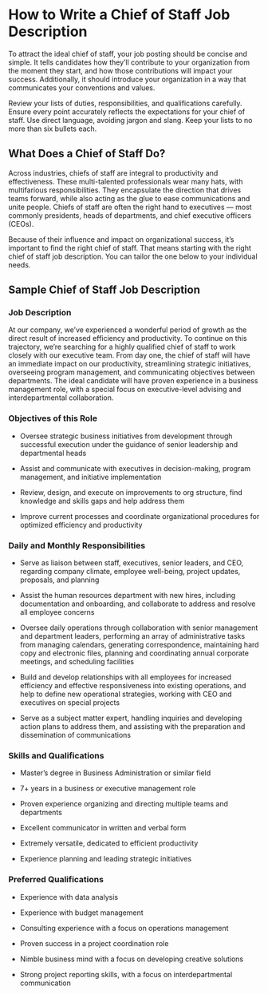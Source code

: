# How to Write a Chief of Staff Job Description

To attract the ideal chief of staff, your job posting should be concise and simple. It tells candidates how they’ll contribute to your organization from the moment they start, and how those contributions will impact your success. Additionally, it should introduce your organization in a way that communicates your conventions and values.  

Review your lists of duties, responsibilities, and qualifications carefully. Ensure every point accurately reflects the expectations for your chief of staff. Use direct language, avoiding jargon and slang. Keep your lists to no more than six bullets each.
## What Does a Chief of Staff Do?

Across industries, chiefs of staff are integral to productivity and effectiveness. These multi-talented professionals wear many hats, with multifarious responsibilities. They encapsulate the direction that drives teams forward, while also acting as the glue to ease communications and unite people. Chiefs of staff are often the right hand to executives — most commonly presidents, heads of departments, and chief executive officers (CEOs).

Because of their influence and impact on organizational success, it’s important to find the right chief of staff. That means starting with the right chief of staff job description. You can tailor the one below to your individual needs.

## Sample Chief of Staff Job Description

### Job Description

At our company, we’ve experienced a wonderful period of growth as the direct result of increased efficiency and productivity. To continue on this trajectory, we’re searching for a highly qualified chief of staff to work closely with our executive team. From day one, the chief of staff will have an immediate impact on our productivity, streamlining strategic initiatives, overseeing program management, and communicating objectives between departments. The ideal candidate will have proven experience in a business management role, with a special focus on executive-level advising and interdepartmental collaboration.   

### Objectives of this Role

* Oversee strategic business initiatives from development through successful execution under the guidance of senior leadership and departmental heads

* Assist and communicate with executives in decision-making, program management, and initiative implementation

* Review, design, and execute on improvements to org structure, find knowledge and skills gaps and help address them

* Improve current processes and coordinate organizational procedures for optimized efficiency and productivity

### Daily and Monthly Responsibilities

* Serve as liaison between staff, executives, senior leaders, and CEO, regarding company climate, employee well-being, project updates, proposals, and planning

* Assist the human resources department with new hires, including documentation and onboarding, and collaborate to address and resolve all employee concerns

* Oversee daily operations through collaboration with senior management and department leaders, performing an array of administrative tasks from managing calendars, generating correspondence, maintaining hard copy and electronic files, planning and coordinating annual corporate meetings, and scheduling facilities

* Build and develop relationships with all employees for increased efficiency and effective responsiveness into existing operations, and help to define new operational strategies, working with CEO and executives on special projects

* Serve as a subject matter expert, handling inquiries and developing action plans to address them, and assisting with the preparation and dissemination of communications

### Skills and Qualifications

* Master’s degree in Business Administration or similar field

* 7+ years in a business or executive management role

* Proven experience organizing and directing multiple teams and departments

* Excellent communicator in written and verbal form

* Extremely versatile, dedicated to efficient productivity

* Experience planning and leading strategic initiatives

### Preferred Qualifications

* Experience with data analysis

* Experience with budget management

* Consulting experience with a focus on operations management

* Proven success in a project coordination role

* Nimble business mind with a focus on developing creative solutions

* Strong project reporting skills, with a focus on interdepartmental communication

